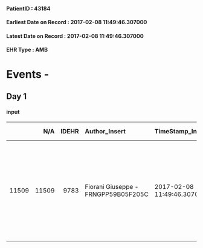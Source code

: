 
#### PatientID : 43184
#### Earliest Date on Record : 2017-02-08 11:49:46.307000
#### Latest Date on Record : 2017-02-08 11:49:46.307000
#### EHR Type : AMB

# Events - 

## Day 1

#### input
|       |    N/A |   IDEHR | Author_Insert                       | TimeStamp_Insert           | EHRType   |   PatientID |   IDDigitalSignDocument | persone_vicine   |   Unnamed: 0_x.1 |   IDANAMNESI_SOCIALE | Patient   | FamigliaAltro   | Paziente_T   | FamigliaAltro_T   |   Non_Rilevabile_x.1 | Note_Non_Rilevabile_x.1   | opt_Problemi   | Note_I                                                                                                                                                                    | ds_note_timori                                                                                                              | opt_paziente_a   | opt_famiglia_a   | opt_adeguatezza   | opt_paziente_solo   | ds_note_con                                                                                                                                                                                                                                | opt_presente_assente   | Presenza_minori   | Caregiver_principale    | opt_capacita   | opt_necessario   | opt_presente   | opt_risorse_ec   | opt_paziente_psi   | opt_Ins_vol   | opt_paziente_ad   | opt_caregiver_ad   | opt_esenzione   | opt_inv_civile   | Needs     | Domestic partnership   | Fragility                    | opt_disponibilita_f   | opt_indennita_acc   | opt_legge   | opt_famiglia_psi   | opt_disponibilit_paz   |
|------:|-------:|--------:|:------------------------------------|:---------------------------|:----------|------------:|------------------------:|:-----------------|-----------------:|---------------------:|:----------|:----------------|:-------------|:------------------|---------------------:|:--------------------------|:---------------|:--------------------------------------------------------------------------------------------------------------------------------------------------------------------------|:----------------------------------------------------------------------------------------------------------------------------|:-----------------|:-----------------|:------------------|:--------------------|:-------------------------------------------------------------------------------------------------------------------------------------------------------------------------------------------------------------------------------------------|:-----------------------|:------------------|:------------------------|:---------------|:-----------------|:---------------|:-----------------|:-------------------|:--------------|:------------------|:-------------------|:----------------|:-----------------|:----------|:-----------------------|:-----------------------------|:----------------------|:--------------------|:------------|:-------------------|:-----------------------|
| 11509 |  11509 |    9783 | Fiorani Giuseppe - FRNGPP59B05F205C | 2017-02-08 11:49:46.307000 | AMB       |       43184 |                  643285 | N/A              |             5229 |                 3382 | No#0      | Si#1            | No#0         | Si#1              |                    0 | NR                        | No#0           | Il pz non sa che si tratta di un HCC evoluto da una cirrosi epatica. I fratelli sono consapevoli della gravit√† e della terminalit√†,ancora ignorata dai genitori anziani | Il pz vive in regione Puglia e i familiari,in relazione alle critiche condizioni cliniche chiedono l'inserimento in hospice | Indefinite#2     | Congruenti#1     | Si#1              | No#0                | Il pz vive in Puglia a Minervino Murge con gli anziani genitori;attualmente √® trasferito a Milano per via delle condizioni di salute. Due fratelli : Luigia di aa 49 abitante a Pregnana Milanese e Salvatore di aa 53,residente a Torino | Presente#1             | No#0              | i fratelli e i genitori | Adeguato#0     | No#0             | No#0           | Adeguate#1       | No#0               | No#0          | Totale#2          | Totale#2           | No#0            | No#0             | Clinici#0 | Altri parenti#3        | sovraccarico assistenziale#4 | No#0                  | No#0                | No#0        | No#0               | No#0                   |


